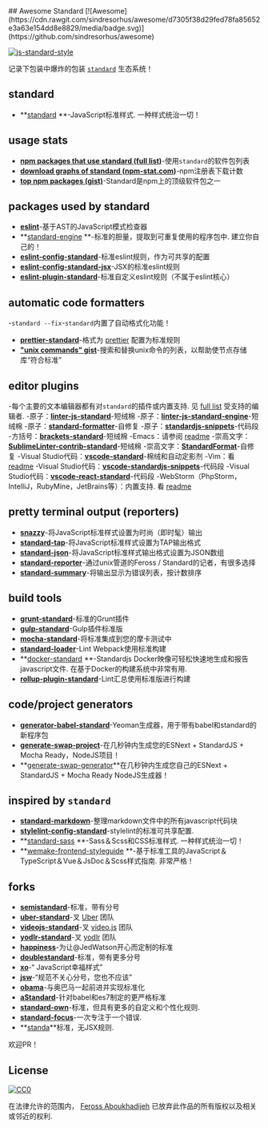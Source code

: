 <div class="github-widget" data-repo="standard/awesome-standard"></div>
<script async src="https://pagead2.googlesyndication.com/pagead/js/adsbygoogle.js"></script><ins class="adsbygoogle" style="display:block" data-ad-client="ca-pub-6890694312814945" data-ad-slot="5473692530" data-ad-format="auto"  data-full-width-responsive="true"></ins>
## Awesome Standard [![Awesome](https://cdn.rawgit.com/sindresorhus/awesome/d7305f38d29fed78fa85652e3a63e154dd8e8829/media/badge.svg)](https://github.com/sindresorhus/awesome)

[![js-standard-style](https://cdn.rawgit.com/feross/standard/master/badge.svg)](https://github.com/feross/standard)

记录下包装中爆炸的包装 [`standard`](https://github.com/feross/standard) 生态系统！

## standard

- **[standard](https://www.npmjs.com/package/standard) **-JavaScript标准样式. 一种样式统治一切！

## usage stats

- **[npm packages that use standard (full list)](https://github.com/feross/standard-packages/blob/master/all.json)**-使用`standard`的软件包列表
- **[download graphs of standard (npm-stat.com)](http://npm-stat.com/charts.html?package=standard&author=&from=&to=)**-npm注册表下载计数
- **[top npm packages (gist)](https://gist.github.com/feross/e0882df2fe673d6ce064)**-Standard是npm上的顶级软件包之一

## packages used by standard

- **[eslint](https://www.npmjs.com/package/eslint)**-基于AST的JavaScript模式检查器
- **[standard-engine](https://www.npmjs.com/package/standard-engine) **-标准的胆量，提取到可重复使用的程序包中. 建立你自己的！
- **[eslint-config-standard](https://www.npmjs.com/package/eslint-config-standard)**-标准eslint规则，作为可共享的配置
- **[eslint-config-standard-jsx](https://www.npmjs.com/package/eslint-config-standard-jsx)**-JSX的标准eslint规则
- **[eslint-plugin-standard](https://www.npmjs.com/package/eslint-plugin-standard)**-标准自定义eslint规则（不属于eslint核心）

## automatic code formatters

-`standard --fix`-`standard`内置了自动格式化功能！
- **[prettier-standard](https://www.npmjs.com/package/prettier-standard)**-格式为 [prettier](https://github.com/prettier/prettier) 配置为标准规则
- **["unix commands" gist](https://gist.github.com/watson/453fc63cace521fcdadc)**-搜索和替换unix命令的列表，以帮助使节点存储库“符合标准”

## editor plugins

 -每个主要的文本编辑器都有对`standard`的插件或内置支持. 见 [full list](https://github.com/standard/standard#are-there-text-editor-plugins) 受支持的编辑者.
-原子：**[linter-js-standard](https://atom.io/packages/linter-js-standard)**-短绒棉
-原子：**[linter-js-standard-engine](https://atom.io/packages/linter-js-standard-engine)**-短绒棉
-原子：**[standard-formatter](https://atom.io/packages/standard-formatter)**-自修复
-原子：**[standardjs-snippets](https://atom.io/packages/standardjs-snippets)**-代码段
-方括号：**[brackets-standard](https://github.com/ishamf/brackets-standard/)**-短绒棉
-Emacs：请参阅 [readme](https://github.com/standard/standard#emacs)
-崇高文字：**[SublimeLinter-contrib-standard](https://packagecontrol.io/packages/SublimeLinter-contrib-standard)**-短绒棉
-崇高文字：**[StandardFormat](https://packagecontrol.io/packages/StandardFormat)**-自修复
-Visual Studio代码：**[vscode-standard](https://marketplace.visualstudio.com/items?itemName=standard.vscode-standard)**-棉绒和自动定影剂
-Vim：看 [readme](https://github.com/standard/standard#vim)
-Visual Studio代码：**[vscode-standardjs-snippets](https://marketplace.visualstudio.com/items?itemName=capaj.vscode-standardjs-snippets)**-代码段
-Visual Studio代码：**[vscode-react-standard](https://marketplace.visualstudio.com/items?itemName=TimonVS.ReactSnippetsStandard)**-代码段
 -WebStorm（PhpStorm，IntelliJ，RubyMine，JetBrains等）：内置支持. 看 [readme](https://github.com/standard/standard#webstorm-phpstorm-intellij-rubymine-jetbrains-etc)

## pretty terminal output (reporters)

- **[snazzy](https://www.npmjs.com/package/snazzy)**-将JavaScript标准样式设置为时尚（即时髦）输出
- **[standard-tap](https://www.npmjs.com/package/standard-tap)**-将JavaScript标准样式设置为TAP输出格式
- **[standard-json](https://www.npmjs.com/package/standard-json)**-将JavaScript标准样式输出格式设置为JSON数组
- **[standard-reporter](https://www.npmjs.com/package/standard-reporter)**-通过unix管道的Feross / Standard的记者，有很多选择
- **[standard-summary](https://www.npmjs.com/package/standard-summary)**-将输出显示为错误列表，按计数排序

## build tools

- **[grunt-standard](https://www.npmjs.com/package/grunt-standard)**-标准的Grunt插件
- **[gulp-standard](https://www.npmjs.com/package/gulp-standard)**-Gulp插件标准版
- **[mocha-standard](https://www.npmjs.com/package/mocha-standard)**-将标准集成到您的摩卡测试中
- **[standard-loader](https://www.npmjs.com/package/standard-loader)**-Lint Webpack使用标准构建
- **[docker-standard](https://hub.docker.com/r/geniousphp/standard-js/) **-Standardjs Docker映像可轻松快速地生成和报告javascript文件. 在基于Docker的构建系统中非常有用.
- **[rollup-plugin-standard](https://www.npmjs.com/package/rollup-plugin-standard)**-Lint汇总使用标准版进行构建

## code/project generators

- **[generator-babel-standard](https://www.npmjs.com/package/generator-babel-standard)**-Yeoman生成器，用于带有babel和standard的新程序包
- **[generate-swap-project](https://www.npmjs.com/package/generate-swap-project)**-在几秒钟内生成您的ESNext + StandardJS + Mocha Ready，NodeJS项目！
- **[generate-swap-generator](https://www.npmjs.com/package/generate-swap-generator)**在几秒钟内生成您自己的ESNext + StandardJS + Mocha Ready NodeJS生成器！

## inspired by `standard`

- **[standard-markdown](https://www.npmjs.com/package/standard-markdown)**-整理markdown文件中的所有javascript代码块
- **[stylelint-config-standard](https://www.npmjs.com/package/stylelint-config-standard)**-stylelint的标准可共享配置.
- **[standard-sass](https://www.npmjs.com/package/standard-sass) **-Sass＆Scss和CSS标准样式. 一种样式统治一切！
- **[wemake-frontend-styleguide](https://github.com/wemake-services/wemake-frontend-styleguide) **-基于标准工具的JavaScript＆TypeScript＆Vue＆JsDoc＆Scss样式指南. 非常严格！

## forks

- **[semistandard](https://www.npmjs.com/package/semistandard)**-标准，带有分号
- **[uber-standard](https://www.npmjs.com/package/uber-standard)**-叉 [Uber](https://www.uber.com/) 团队
- **[videojs-standard](https://www.npmjs.com/package/videojs-standard)**-叉 [video.js](https://github.com/videojs/video.js) 团队
- **[yodlr-standard](https://www.npmjs.com/package/yodlr-standard)**-叉 [yodlr](https://getyodlr.com/home) 团队
- **[happiness](https://www.npmjs.com/package/happiness)**-为让@JedWatson开心而定制的标准
- **[doublestandard](https://www.npmjs.com/package/doublestandard)**-标准，带有更多分号
- **[xo](https://www.npmjs.com/package/xo)**-“ JavaScript幸福样式”
- **[jsw](https://www.npmjs.com/package/jsw)**-“规范不关心分号，您也不应该”
- **[obama](https://www.npmjs.com/package/obama)**-与奥巴马一起前进并实现标准化
- **[aStandard](https://npmjs.com/package/a-standard)**-针对babel和es7制定的更严格标准
- **[standard-own](https://npmjs.com/package/standard-own)**-标准，但具有更多的自定义和个性化规则.
- **[standard-focus](https://www.npmjs.com/package/standard-focus)**-一次专注于一个错误.
- **[standa](https://www.npmjs.com/package/standa)**标准，无JSX规则.

欢迎PR！

## License

[![CC0](https://i.creativecommons.org/p/zero/1.0/88x31.png)](http://creativecommons.org/publicdomain/zero/1.0/)

在法律允许的范围内， [Feross Aboukhadijeh](http://feross.org) 已放弃此作品的所有版权以及相关或邻近的权利.
